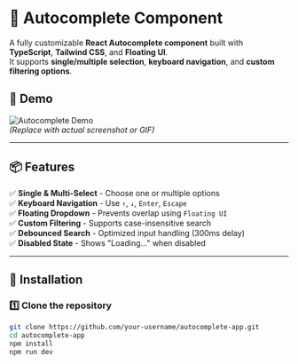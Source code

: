 # 🚀 Autocomplete Component

A fully customizable **React Autocomplete component** built with **TypeScript**, **Tailwind CSS**, and **Floating UI**.  
It supports **single/multiple selection**, **keyboard navigation**, and **custom filtering options**.

## **📸 Demo**
![Autocomplete Demo](https://user-images.githubusercontent.com/your-github/demo.gif)  
*(Replace with actual screenshot or GIF)*  

---

## **📦 Features**
✅ **Single & Multi-Select** - Choose one or multiple options  
✅ **Keyboard Navigation** - Use `↑`, `↓`, `Enter`, `Escape`  
✅ **Floating Dropdown** - Prevents overlap using `Floating UI`  
✅ **Custom Filtering** - Supports case-insensitive search  
✅ **Debounced Search** - Optimized input handling (300ms delay)  
✅ **Disabled State** - Shows "Loading..." when disabled  

---

## **🚀 Installation**
### **1️⃣ Clone the repository**
```sh
git clone https://github.com/your-username/autocomplete-app.git
cd autocomplete-app
npm install
npm run dev
